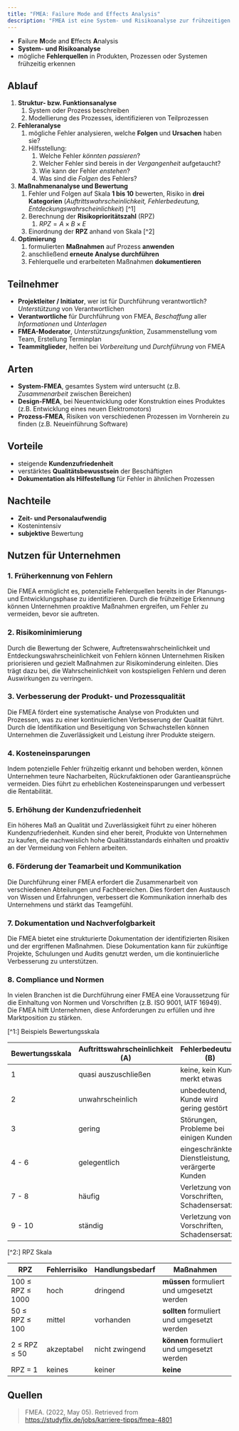 ```yaml
---
title: "FMEA: Failure Mode and Effects Analysis"
description: "FMEA ist eine System- und Risikoanalyse zur frühzeitigen Erkennung möglicher Fehlerquellen in Produkten, Prozessen oder Systemen. Ablauf umfasst Strukturanalyse, Fehleranalyse, Maßnahmenanalyse und Optimierung. Arten sind System-, Design- und Prozess-FMEA. Vorteile sind steigende Kundenzufriedenheit und Qualitätsbewusstsein."
---
```


- **F**ailure **M**ode and **E**ffects **A**nalysis
- **System- und Risikoanalyse**
- mögliche **Fehlerquellen** in Produkten, Prozessen oder Systemen frühzeitig erkennen

## Ablauf
1. **Struktur- bzw. Funktionsanalyse**
	1. System oder Prozess beschreiben
	2. Modellierung des Prozesses, identifizieren von Teilprozessen
2. **Fehleranalyse**
	1. mögliche Fehler analysieren, welche **Folgen** und **Ursachen** haben sie?
	2. Hilfsstellung: 
		1. Welche Fehler *könnten passieren*?
		2. Welcher Fehler sind bereis in der *Vergangenheit* aufgetaucht?
		3. Wie kann der Fehler *enstehen*?
		4. Was sind die *Folgen* des Fehlers?
3. **Maßnahmenanalyse und Bewertung**
	1. Fehler und Folgen auf Skala **1 bis 10** bewerten, Risiko in **drei Kategorien** (*Auftrittswahrscheinlichkeit, Fehlerbedeutung, Entdeckungswahrscheinlichkeit*) [^1]
	2. Berechnung der **Risikoprioritätszahl** (RPZ)
		1. $RPZ=A \times B \times E$
	3. Einordnung der **RPZ** anhand von Skala [^2] 
4. **Optimierung**
	1. formulierten **Maßnahmen** auf Prozess **anwenden**
	2. anschließend **erneute Analyse durchführen**
	3. Fehlerquelle und erarbeiteten Maßnahmen **dokumentieren**

## Teilnehmer
- **Projektleiter / Initiator**, wer ist für Durchführung verantwortlich? *Unterstützung* von Verantwortlichen
- **Verantwortliche** für Durchführung von FMEA, *Beschaffung* aller *Informationen* und *Unterlagen*
- **FMEA-Moderator**, *Unterstützungsfunktion*, Zusammenstellung vom Team, Erstellung Terminplan
- **Teammitglieder**, helfen bei *Vorbereitung* und *Durchführung* von FMEA

## Arten
- **System-FMEA**, gesamtes System wird untersucht (z.B. *Zusammenarbeit* zwischen Bereichen)
- **Design-FMEA**, bei Neuentwicklung oder Konstruktion eines Produktes (z.B. Entwicklung eines neuen Elektromotors)
- **Prozess-FMEA**, Risiken von verschiedenen Prozessen im Vornherein zu finden (z.B. Neueinführung Software)

## Vorteile
- steigende **Kundenzufriedenheit**
- verstärktes **Qualitätsbewusstsein** der Beschäftigten
- **Dokumentation als Hilfestellung** für Fehler in ähnlichen Prozessen
## Nachteile
- **Zeit- und Personalaufwendig**
- Kostenintensiv
- **subjektive** Bewertung

## Nutzen für Unternehmen
### 1. Früherkennung von Fehlern
Die FMEA ermöglicht es, potenzielle Fehlerquellen bereits in der Planungs- und Entwicklungsphase zu identifizieren. Durch die frühzeitige Erkennung können Unternehmen proaktive Maßnahmen ergreifen, um Fehler zu vermeiden, bevor sie auftreten.
### 2. Risikominimierung
Durch die Bewertung der Schwere, Auftretenswahrscheinlichkeit und Entdeckungswahrscheinlichkeit von Fehlern können Unternehmen Risiken priorisieren und gezielt Maßnahmen zur Risikominderung einleiten. Dies trägt dazu bei, die Wahrscheinlichkeit von kostspieligen Fehlern und deren Auswirkungen zu verringern.
### 3. Verbesserung der Produkt- und Prozessqualität
Die FMEA fördert eine systematische Analyse von Produkten und Prozessen, was zu einer kontinuierlichen Verbesserung der Qualität führt. Durch die Identifikation und Beseitigung von Schwachstellen können Unternehmen die Zuverlässigkeit und Leistung ihrer Produkte steigern.
### 4. Kosteneinsparungen
Indem potenzielle Fehler frühzeitig erkannt und behoben werden, können Unternehmen teure Nacharbeiten, Rückrufaktionen oder Garantieansprüche vermeiden. Dies führt zu erheblichen Kosteneinsparungen und verbessert die Rentabilität.
### 5. Erhöhung der Kundenzufriedenheit
Ein höheres Maß an Qualität und Zuverlässigkeit führt zu einer höheren Kundenzufriedenheit. Kunden sind eher bereit, Produkte von Unternehmen zu kaufen, die nachweislich hohe Qualitätsstandards einhalten und proaktiv an der Vermeidung von Fehlern arbeiten.
### 6. Förderung der Teamarbeit und Kommunikation
Die Durchführung einer FMEA erfordert die Zusammenarbeit von verschiedenen Abteilungen und Fachbereichen. Dies fördert den Austausch von Wissen und Erfahrungen, verbessert die Kommunikation innerhalb des Unternehmens und stärkt das Teamgefühl.
### 7. Dokumentation und Nachverfolgbarkeit
Die FMEA bietet eine strukturierte Dokumentation der identifizierten Risiken und der ergriffenen Maßnahmen. Diese Dokumentation kann für zukünftige Projekte, Schulungen und Audits genutzt werden, um die kontinuierliche Verbesserung zu unterstützen.
### 8. Compliance und Normen
In vielen Branchen ist die Durchführung einer FMEA eine Voraussetzung für die Einhaltung von Normen und Vorschriften (z.B. ISO 9001, IATF 16949). Die FMEA hilft Unternehmen, diese Anforderungen zu erfüllen und ihre Marktposition zu stärken.


[^1:] Beispiels Bewertungsskala

| Bewertungsskala | Auftrittswahrscheinlichkeit (A) | Fehlerbedeutung (B)                              | Entdeckungswahrscheinlichkeit (E)                        |
| --------------- | ------------------------------- | ------------------------------------------------ | -------------------------------------------------------- |
| 1               | quasi auszuschließen            | keine, kein Kunde merkt etwas                    | zwangsläufig, in weiteren Prozessabschnitten             |
| 2               | unwahrscheinlich                | unbedeutend, Kunde wird gering gestört           | hoch                                                     |
| 3               | gering                          | Störungen, Probleme bei einigen Kunden           | nur bei gezielter Prüfung                                |
| 4 - 6           | gelegentlich                    | eingeschränkte Dienstleistung, verärgerte Kunden | keine beim Verkauf, Kunde entdeckt wahrscheinlich Fehler |
| 7 - 8           | häufig                          | Verletzung von Vorschriften, Schadensersatz      | sachverständiger Kunde entdeckt sicher den Fehler        |
| 9 - 10          | ständig                         | Verletzung von Vorschriften, Schadensersatz      | nicht sofort, Entdeckung erst nach mehreren Jahren       |

[^2:] RPZ Skala

| RPZ                        | Fehlerrisiko | Handlungsbedarf | Maßnahmen                                   |
| -------------------------- | ------------ | --------------- | ------------------------------------------- |
| 100 $\leq$ RPZ $\leq$ 1000 | hoch         | dringend        | **müssen** formuliert und umgesetzt werden  |
| 50 $\leq$ RPZ $\leq$ 100   | mittel       | vorhanden       | **sollten** formuliert und umgesetzt werden |
| 2 $\leq$ RPZ $\leq$ 50     | akzeptabel   | nicht zwingend  | **können** formuliert und umgesetzt werden  |
| RPZ $=$ 1                  | keines       | keiner          | **keine**                                   |

## Quellen

> FMEA. (2022, May 05). Retrieved from https://studyflix.de/jobs/karriere-tipps/fmea-4801